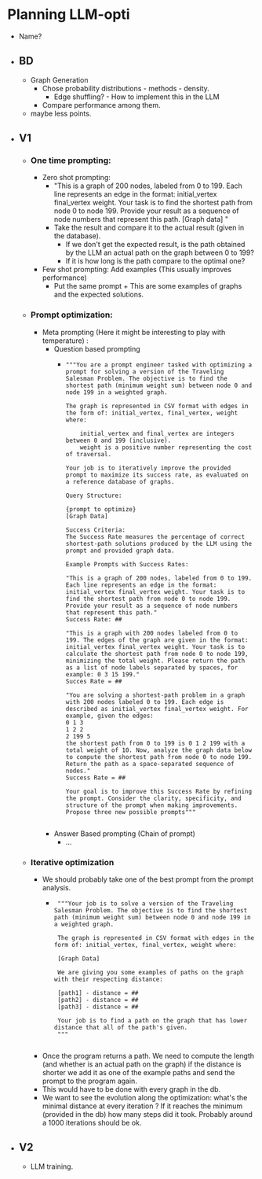 # Planning LLM-opti

- Name?
- ## BD
    - Graph Generation
        - Chose probability distributions - methods - density.
            - Edge shuffling? - How to implement this in the LLM
        - Compare performance among them.
    - maybe less points.
- ## V1
    - ### One time prompting:
        - Zero shot prompting:
            - "This is a graph of 200 nodes, labeled from 0 to 199. Each line represents an edge in the format: initial_vertex final_vertex weight. Your task is to find the shortest path from node 0 to node 199. Provide your result as a sequence of node numbers that represent this path.
            [Graph data]
            "
            - Take the result and compare it to the actual result (given in the database).
                - If we don't get the expected result, is the path obtained by the LLM an actual path on the graph between 0 to 199?
                - If it is how long is the path compare to the optimal one?
        - Few shot prompting: Add examples (This usually improves performance)
            - Put the same prompt + This are some examples of graphs and the expected solutions.
    - ### Prompt optimization:
        - Meta prompting (Here it might be interesting to play with temperature) :
            - Question based prompting
                -   ```
                    """You are a prompt engineer tasked with optimizing a prompt for solving a version of the Traveling Salesman Problem. The objective is to find the shortest path (minimum weight sum) between node 0 and node 199 in a weighted graph.

                    The graph is represented in CSV format with edges in the form of: initial_vertex, final_vertex, weight where:

                        initial_vertex and final_vertex are integers between 0 and 199 (inclusive).
                        weight is a positive number representing the cost of traversal.

                    Your job is to iteratively improve the provided prompt to maximize its success rate, as evaluated on a reference database of graphs.

                    Query Structure:

                    {prompt to optimize}
                    [Graph Data]

                    Success Criteria:
                    The Success Rate measures the percentage of correct shortest-path solutions produced by the LLM using the prompt and provided graph data.

                    Example Prompts with Success Rates:

                    "This is a graph of 200 nodes, labeled from 0 to 199. Each line represents an edge in the format: initial_vertex final_vertex weight. Your task is to find the shortest path from node 0 to node 199. Provide your result as a sequence of node numbers that represent this path."
                    Success Rate: ##

                    "This is a graph with 200 nodes labeled from 0 to 199. The edges of the graph are given in the format: initial_vertex final_vertex weight. Your task is to calculate the shortest path from node 0 to node 199, minimizing the total weight. Please return the path as a list of node labels separated by spaces, for example: 0 3 15 199."
                    Succes Rate = ##

                    "You are solving a shortest-path problem in a graph with 200 nodes labeled 0 to 199. Each edge is described as initial_vertex final_vertex weight. For example, given the edges:
                    0 1 3
                    1 2 2
                    2 199 5
                    the shortest path from 0 to 199 is 0 1 2 199 with a total weight of 10. Now, analyze the graph data below to compute the shortest path from node 0 to node 199. Return the path as a space-separated sequence of nodes."
                    Success Rate = ##

                    Your goal is to improve this Success Rate by refining the prompt. Consider the clarity, specificity, and structure of the prompt when making improvements. Propose three new possible prompts"""


                    ```
            - Answer Based prompting (Chain of prompt)
                - ...
    - ### Iterative optimization
        - We should probably take one of the best prompt from the prompt analysis.
            -  ```
                """Your job is to solve a version of the Traveling Salesman Problem. The objective is to find the shortest path (minimum weight sum) between node 0 and node 199 in a weighted graph.

                The graph is represented in CSV format with edges in the form of: initial_vertex, final_vertex, weight where:

                [Graph Data]

                We are giving you some examples of paths on the graph with their respecting distance:

                [path1] - distance = ##
                [path2] - distance = ##
                [path3] - distance = ##

                Your job is to find a path on the graph that has lower distance that all of the path's given.
                """


                ```
        - Once the program returns a path. We need to compute the length (and whether is an actual path on the graph) if the distance is shorter we add it as one of the example paths and send the prompt to the program again.
        - This would have to be done with every graph in the db.
        - We want to see the evolution along the optimization: what's the minimal distance at every iteration ? If it reaches the minimum (provided in the db) how many steps did it took. Probably around a 1000 iterations should be ok.
- ## V2
    - LLM training.
